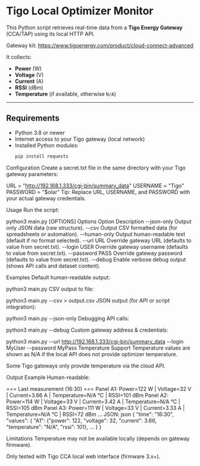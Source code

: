 # Tigo Local Optimizer Monitor

This Python script retrieves real-time data from a **Tigo Energy Gateway** (CCA/TAP) using its local HTTP API.

Gateway kit:
https://www.tigoenergy.com/product/cloud-connect-advanced

It collects:
- **Power** (W)
- **Voltage** (V)
- **Current** (A)
- **RSSI** (dBm)
- **Temperature** (if available, otherwise `N/A`)

---

## Requirements

- Python 3.8 or newer
- Internet access to your Tigo gateway (local network)
- Installed Python modules:
  ```bash
  pip install requests
Configuration
Create a secret.txt file in the same directory with your Tigo gateway parameters:


URL = "http://192.168.1.333/cgi-bin/summary_data"
USERNAME = "Tigo"
PASSWORD = "$olar"
Tip: Replace URL, USERNAME, and PASSWORD with your actual gateway credentials.

Usage
Run the script:

python3 main.py [OPTIONS]
Options
Option	Description
--json-only	Output only JSON data (raw structure).
--csv	Output CSV formatted data (for spreadsheets or automation).
--human-only	Output human-readable text (default if no format selected).
--url URL	Override gateway URL (defaults to value from secret.txt).
--login USER	Override gateway username (defaults to value from secret.txt).
--password PASS	Override gateway password (defaults to value from secret.txt).
--debug	Enable verbose debug output (shows API calls and dataset content).

Examples
Default human-readable output:

python3 main.py
CSV output to file:

python3 main.py --csv > output.csv
JSON output (for API or script integration):

python3 main.py --json-only
Debugging API calls:

python3 main.py --debug
Custom gateway address & credentials:

python3 main.py --url http://192.168.1.333/cgi-bin/summary_data --login MyUser --password MyPass
Temperature Support
Temperature values are shown as N/A if the local API does not provide optimizer temperature.

Some Tigo gateways only provide temperature via the cloud API.

Output Example
Human-readable:

=== Last measurement (16:30) ===
Panel A1: Power=122 W | Voltage=32 V | Current=3.66 A | Temperature=N/A °C | RSSI=101 dBm
Panel A2: Power=114 W | Voltage=33 V | Current=3.42 A | Temperature=N/A °C | RSSI=105 dBm
Panel A3: Power=111 W | Voltage=33 V | Current=3.33 A | Temperature=N/A °C | RSSI=72 dBm
...
JSON:
json
{
  "time": "16:30",
  "values": {
    "A1": {"power": 122, "voltage": 32, "current": 3.66, "temperature": "N/A", "rssi": 101},
    ...
  }
}

Limitations
Temperature may not be available locally (depends on gateway firmware).

Only tested with Tigo CCA local web interface (firmware 3.x+).

